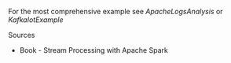 For the most comprehensive example see *ApacheLogsAnalysis* or *KafkaIotExample*
  

Sources
- Book - Stream Processing with Apache Spark
